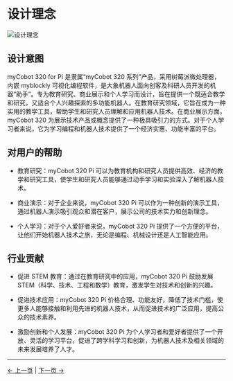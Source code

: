 # 设计理念

![设计理念](../resources/1-ProductIntroduction/1.1设计理念.png)

## 设计意图

myCobot 320 for Pi 是隶属“myCobot 320 系列”产品，采用树莓派微处理器，内嵌 myblockly 可视化编程软件，是大象机器人面向创客及科研人员开发的机器“助手”。专为教育研究、商业展示和个人学习而设计，旨在提供一个既适合教学和研究，又适合个人兴趣探索的多功能机器人。在教育研究领域，它旨在成为一种实用的教学工具，帮助学生和研究人员理解和应用机器人技术。在商业展示方面，myCobot 320 为展示技术产品或概念提供了一种极具吸引力的方式。对于个人学习者来说，它为学习编程和机器人技术提供了一个经济实惠、功能丰富的平台。

## 对用户的帮助

- 教育研究：myCobot 320 Pi 可以为教育机构和研究人员提供高效、经济的教学和研究工具，使学生和研究人员能够通过动手学习和实验深入了解机器人技术。

- 商业演示：对于企业来说，myCobot 320 Pi 可以作为一种创新的演示工具，通过机器人演示吸引观众和潜在客户，展示公司的技术实力和创新理念。

- 个人学习：对于个人爱好者来说，myCobot 320 Pi 提供了一个方便的平台，让他们开始机器人技术之旅，无论是编程、机械设计还是人工智能应用。

## 行业贡献

- 促进 STEM 教育：通过在教育研究中的应用，myCobot 320 Pi 鼓励发展 STEM（科学、技术、工程和数学）教育，激发学生对技术和创新的兴趣。

- 促进技术应用：myCobot 320 Pi 价格合理、功能友好，降低了技术门槛，使更多人能够接触和利用先进的机器人技术，从而促进技术的广泛应用，提高公众的技术素养。

- 激励创新和个人发展：myCobot 320 Pi 为个人学习者和爱好者提供了一个开放、灵活的学习平台，促进了跨学科学习和创新，为机器人技术及相关领域的未来发展培养了人才。

---

[← 上一页](../1-ProductIntroduction/README.md) | [下一页 →](../1-ProductIntroduction/1.2-SuitableUsers.md)
